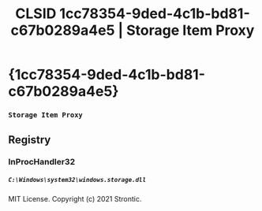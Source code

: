 ﻿---
title: "CLSID 1cc78354-9ded-4c1b-bd81-c67b0289a4e5 | Storage Item Proxy"
excerpt: What is COM-Object CLSID 1cc78354-9ded-4c1b-bd81-c67b0289a4e5?
---

# {1cc78354-9ded-4c1b-bd81-c67b0289a4e5}

### `Storage Item Proxy`

## Registry


### InProcHandler32

##### `C:\Windows\system32\windows.storage.dll`

MIT License. Copyright (c) 2021 Strontic.


